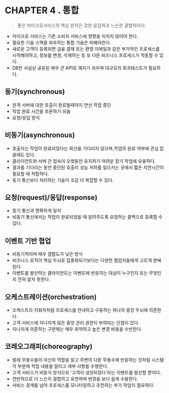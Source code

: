 # CHAPTER 4 . 통합
> 좋은 마이크로서비스의 핵심 원칙은 강한 응집력과 느슨한 결합력이다.

- 마이크로 서비스는 기존 소비자 서비스에 영향을 미치지 않아야 한다.
- 필요한 기술 스택을 좌우하는 통합 기술은 피해야한다.
- 새로운 고객이 등록되면 금융 결제 또는 환영 이메일과 같은 부가적인 프로세스를 시작해야하고, 정보를 변경, 삭제하는 등 또 다른 비즈니스 프로세스가 작동할 수 있다.
- DB란 사실상 공유된 매우 큰 API로 깨지기 쉬우며 대규모의 회귀테스트가 필요하다.

## 동기(synchronous)
- 원격 서버에 대한 호출이 완료될때까지 연산 작업 중단
- 작업 완료 시간을 추론하기 쉬움
- 요청/응답 방식

## 비동기(asynchronous)
- 호출자는 작업이 완료되었다는 회신을 기다리지 않으며,작업의 완료 여부에 관심 없을때도 있다.
- 클라이언트와 서버 간 접속이 오랫동안 유지하기 어려운 장기 작업에 유용하다.
- 결과를 기다리는 동안 중단된 호출이 성능 저하를 일으키는 곳에서 짧은 지연시간이 필요할 때 적합하다.
- 동기 통신보다 처리하는 기술이 조금 더 복잡할 수 있다.

## 요청(request)/응답(response)
- 동기 통신과 명확하게 일치
- 비동기 통신에서는 작업이 완료되었을 때 알려주도록 요청하는 콜백으로 등록할 수 있다.

## 이벤트 기반 협업
- 비동기적이며 매우 결합도가 낮은 방식
- 비즈니스 로직이 핵심 두뇌로 집중화되기보다는 다양한 협업자들에게 고르게 분배된다.
- 이벤트를 발산하는 클라이언트는 이벤트에 반응하는 대상이 누구인지 또는 무엇인지 전혀 알지 못한다.

## 오케스트레이션(orchestration)
- 오케스트라 지휘자처럼 프로세스를 안내하고 구동하는 하나의 중앙 두뇌에 의존한다.
- 고객 서비스에 지나치게 많은 중앙 관리 권한이 부여되는 단점이 있다. 
- 지나치게 의존하는 구현체는 매우 취약하고 높은 변경 비용을 수반한다.

## 코레오그래피(choreography)
- 발레 무용수들이 자신의 역할을 알고 주변의 다른 무용수에 반응하는 것처럼 시스템 각 부분에 작업 내용을 알리고 세부 사항을 수행한다.
- 고객 서비스가 비동식 방식으로 '고객이 생성되었다'라는 이벤트를 발산할 뿐이다.
- 전반적으로 더 느슨히 결합하고 유연하며 변경을 보다 쉽게 수용한다.
- 서비스 경계를 넘어 프로세스를 모니터링하고 추천하는 부가 작업이 필요하다.







 
 
